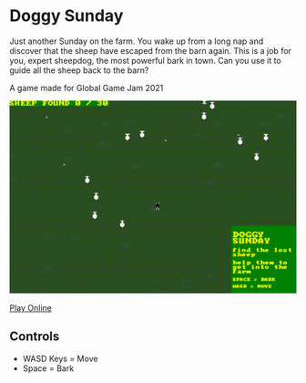 # Doggy Sunday
Just another Sunday on the farm. You wake up from a long nap and discover that the sheep have escaped from the barn again. This is a job for you, expert sheepdog, the most powerful bark in town. Can you use it to guide all the sheep back to the barn?

A game made for Global Game Jam 2021

<img src="https://github.com/catapim/doggysunday/blob/main/src/img/screenshot.png?raw=true"/>

[Play Online](https://catapim.github.io/doggysunday/)

## Controls
* WASD Keys = Move
* Space = Bark

